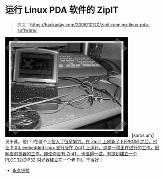 # 运行 Linux PDA 软件的 ZipIT

> 原文：<https://hackaday.com/2006/10/20/zipit-running-linux-pda-software/>

![](img/8d263480120b99ca61e6207ddf1b4549.png)
【karosium】发于此。他(？)在这个上[投入了很多努力。在 ZipIT 上刷新了 EEPROM 之后，他让 PIXIL embedded linux 发行版在 ZipIT 上运行。这是一项正在进行的工作，但网络浏览器的工作。即使你没有 ZipIT，也值得一试。有提到建立一个 PLCC32/DIP32 闪光器建立在一个老 PII。干得好！](http://karosium.com/)

*   [永久链接](http://karosium.com/)